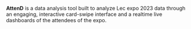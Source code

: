 

**AttenD** is a data analysis tool built to analyze Lec expo 2023 data through an engaging, interactive card-swipe interface and a realtime live dashboards of the attendees of the expo.


